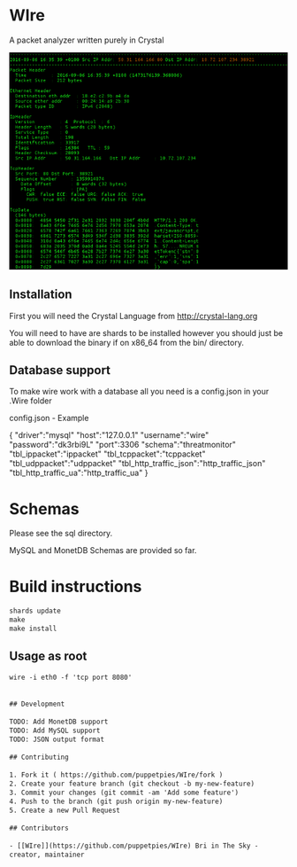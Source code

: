 # WIre

A packet analyzer written purely in Crystal

![Wire](https://raw.githubusercontent.com/puppetpies/WIre/b62dfa0975a53d2465de788db09e660d11917e52/demos/Wire.png)

## Installation

First you will need the Crystal Language from http://crystal-lang.org

You will need to have are shards to be installed however you should just be able to download the binary if on x86_64
from the bin/ directory.


## Database support

To make wire work with a database all you need is a config.json in your .Wire folder

config.json - Example

{
  "driver":"mysql"
  "host":"127.0.0.1"
  "username":"wire"
  "password":"dk3rbi9L"
  "port":3306
  "schema":"threatmonitor"
  "tbl_ippacket":"ippacket"
  "tbl_tcppacket":"tcppacket"
  "tbl_udppacket":"udppacket"
  "tbl_http_traffic_json":"http_traffic_json"
  "tbl_http_traffic_ua":"http_traffic_ua"
}

# Schemas

Please see the sql directory.

MySQL and MonetDB Schemas are provided so far.

# Build instructions

```
shards update
make
make install
```

## Usage as root
```
wire -i eth0 -f 'tcp port 8080'


## Development

TODO: Add MonetDB support
TODO: Add MySQL support
TODO: JSON output format

## Contributing

1. Fork it ( https://github.com/puppetpies/WIre/fork )
2. Create your feature branch (git checkout -b my-new-feature)
3. Commit your changes (git commit -am 'Add some feature')
4. Push to the branch (git push origin my-new-feature)
5. Create a new Pull Request

## Contributors

- [[WIre]](https://github.com/puppetpies/WIre) Bri in The Sky - creator, maintainer
